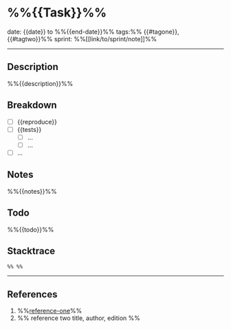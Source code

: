# %%{{Task}}%%

date: {{date}} to %%{{end-date}}%%
tags:%% {{#tagone}}, {{#tagtwo}}%%
sprint: %%[[link/to/sprint/note]]%%

---
## Description

%%{{description}}%%

## Breakdown

* [ ] {{reproduce}}
* [ ] {{tests}}
	* [ ] ...
	* [ ] ...
* [ ] ...

## Notes

%%{{notes}}%%
## Todo

%%{{todo}}%%

## Stacktrace

```
%% %%
```

---
## References

1. %%[reference-one](link)%%
2. %% reference two title, author, edition %%
